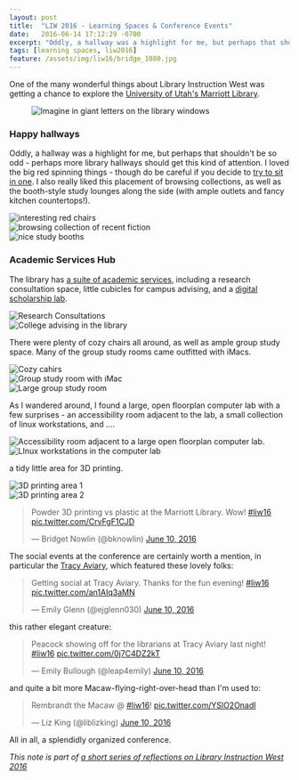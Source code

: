 ```yaml
---
layout: post
title:  "LIW 2016 - Learning Spaces & Conference Events"
date:   2016-06-14 17:12:29 -0700
excerpt: "Oddly, a hallway was a highlight for me, but perhaps that shouldn't be so odd."
tags: [learning spaces, liw2016]
feature: /assets/img/liw16/bridge_1080.jpg
---
```

One of the many wonderful things about Library Instruction West was getting a chance to explore the [University of Utah's Marriott Library](http://lib.utah.edu/index).
<figure>
<img class="img-fluid" src="/dmcwo/assets/img/liw16/imagine_1080.jpg" alt="Imagine in giant letters on the library windows">
</figure>


### Happy hallways

Oddly, a hallway was a highlight for me, but perhaps that shouldn't be so odd - perhaps more library hallways should get this kind of attention. I loved the big red spinning things - though do be careful if you decide to [try to sit in one](https://twitter.com/LibrarianHollyL/status/741029315567968257). I also really liked this placement of browsing collections, as well as the booth-style study lounges along the side (with ample outlets and fancy kitchen countertops!).

<div class="row">
<div class="col col-md-4"><img class="img-fluid" src="/dmcwo/assets/img/liw16/red-things_1080.jpg" alt="interesting red chairs"></div>
<div class="col col-md-4"><img class="img-fluid" src="/dmcwo/assets/img/liw16/red-thing-and-books_1080.jpg" alt="browsing collection of recent fiction"></div>
<div class="col col-md-4"><img class="img-fluid" src="/dmcwo/assets/img/liw16/hallway-lounge_1080.jpg" alt="nice study booths"></div>
</div>

### Academic Services Hub

The library has [a suite of academic services](http://lib.utah.edu/services/), including a research consultation space, little cubicles for campus advising, and a [digital scholarship lab](http://lib.utah.edu/services/digital-scholarship-lab/index.php). 

<div class="row">
<div class="col col-md-6"><img class="img-fluid" src="/dmcwo/assets/img/liw16/consultation-space_1080.jpg" alt="Research Consultations"></div>
<div class="col col-md-6"><img class="img-fluid" src="/dmcwo/assets/img/liw16/college-advising_1080.jpg" alt="College advising in the library"></div>
</div>

There were plenty of cozy chairs all around, as well as ample group study space. Many of the group study rooms came outfitted with iMacs.

<div class="row">
<div class="col col-md-4"><img class="img-fluid" src="/dmcwo/assets/img/liw16/cozy-chairs_1080.jpg" alt="Cozy cahirs"></div>
<div class="col col-md-4"><img class="img-fluid" src="/dmcwo/assets/img/liw16/group-study_1080.jpg" alt="Group study room with iMac"></div>
<div class="col col-md-4"><img class="img-fluid" src="/dmcwo/assets/img/liw16/large-group-study-room_1080.jpg" alt="Large group study room"></div>
</div>

As I wandered around, I found a large, open floorplan computer lab with a few surprises - an accessibility room adjacent to the lab, a small collection of linux workstations, and ....

<div class="row">
<div class="col col-md-6"><img class="img-fluid" src="/dmcwo/assets/img/liw16/accessibility-room_1080.jpg" alt="Accessibility room adjacent to a large open floorplan computer lab."></div>
<div class="col col-md-6"><img class="img-fluid" src="/dmcwo/assets/img/liw16/linux-workstations_1080.jpg" alt="LInux workstations in the computer lab"></div>
</div>

a tidy little area for 3D printing.

<div class="row">
<div class="col col-md-6"><img class="img-fluid" src="/dmcwo/assets/img/liw16/3d-printing-1_1080.jpg" alt="3D printing area 1"></div>
<div class="col col-md-6"><img class="img-fluid" src="/dmcwo/assets/img/liw16/3d-printing-2_1080.jpg" alt="3D printing area 2"></div>
</div>

<blockquote class="twitter-tweet" data-lang="en"><p lang="en" dir="ltr">Powder 3D printing vs plastic at the Marriott Library. Wow! <a href="https://twitter.com/hashtag/liw16?src=hash">#liw16</a> <a href="https://t.co/CrvFgF1CJD">pic.twitter.com/CrvFgF1CJD</a></p>&mdash; Bridget Nowlin (@bknowlin) <a href="https://twitter.com/bknowlin/status/741319910538678276">June 10, 2016</a></blockquote>
<script async src="//platform.twitter.com/widgets.js" charset="utf-8"></script>

The social events at the conference are certainly worth a mention, in particular the [Tracy Aviary](http://tracyaviary.org/), which featured these lovely folks: 

<blockquote class="twitter-tweet" data-lang="en"><p lang="en" dir="ltr">Getting social at Tracy Aviary. Thanks for the fun evening! <a href="https://twitter.com/hashtag/liw16?src=hash">#liw16</a> <a href="https://t.co/an1AIq3aMN">pic.twitter.com/an1AIq3aMN</a></p>&mdash; Emily Glenn (@ejglenn030) <a href="https://twitter.com/ejglenn030/status/741101907582672901">June 10, 2016</a></blockquote>
<script async src="//platform.twitter.com/widgets.js" charset="utf-8"></script>

this rather elegant creature:

<blockquote class="twitter-tweet" data-lang="en"><p lang="en" dir="ltr">Peacock showing off for the librarians at Tracy Aviary last night! <a href="https://twitter.com/hashtag/liw16?src=hash">#liw16</a> <a href="https://t.co/0j7C4DZ2kT">pic.twitter.com/0j7C4DZ2kT</a></p>&mdash; Emily Bullough (@leap4emily) <a href="https://twitter.com/leap4emily/status/741317035095822341">June 10, 2016</a></blockquote>
<script async src="//platform.twitter.com/widgets.js" charset="utf-8"></script>

and quite a bit more Macaw-flying-right-over-head than I'm used to:

<blockquote class="twitter-tweet" data-lang="en"><p lang="en" dir="ltr">Rembrandt the Macaw @ <a href="https://twitter.com/hashtag/liw16?src=hash">#liw16</a>! <a href="https://t.co/YSlO2OnadI">pic.twitter.com/YSlO2OnadI</a></p>&mdash; Liz King (@liblizking) <a href="https://twitter.com/liblizking/status/741070544401928192">June 10, 2016</a></blockquote>
<script async src="//platform.twitter.com/widgets.js" charset="utf-8"></script>

All in all, a splendidly organized conference.

*This note is part of [a short series of reflections on Library Instruction West 2016](/tags/#liw2016)*




